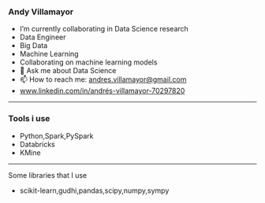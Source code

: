 

### Andy Villamayor ###
- I’m currently collaborating in Data Science research
- Data Engineer 
- Big Data
- Machine Learning
- Collaborating on machine learning models
- 💬 Ask me about Data Science 
- 📫 How to reach me: andres.villamayor@gmail.com
- www.linkedin.com/in/andrés-villamayor-70297820
***
### Tools i use ###
- Python,Spark,PySpark
- Databricks
- KMine
***
Some libraries that I use 
- scikit-learn,gudhi,pandas,scipy,numpy,sympy
